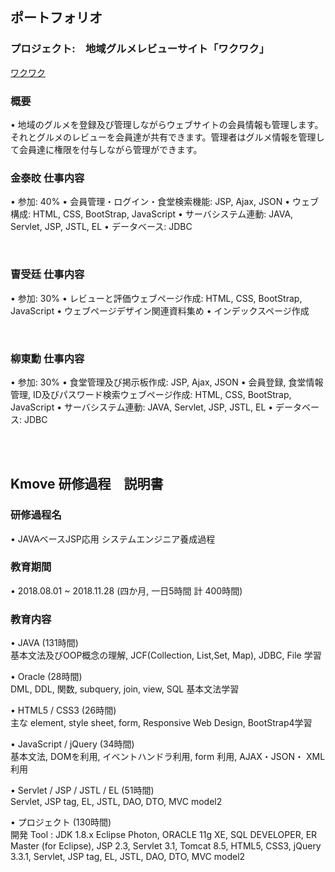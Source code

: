 ## ポートフォリオ

### プロジェクト:　地域グルメレビューサイト「ワクワク」


[ワクワク](https://github.com/unic9339/WakuWaku/tree/master/WakuWaku)

### 概要
 •	地域のグルメを登録及び管理しながらウェブサイトの会員情報も管理します。 
それとグルメのレビューを会員達が共有できます。管理者はグルメ情報を管理して会員達に権限を付与しながら管理ができます。

### 金泰旼 仕事内容
•	参加: 40%
•	会員管理・ログイン・食堂検索機能: JSP, Ajax, JSON
•	ウェブ構成: HTML, CSS, BootStrap, JavaScript
•	サーバシステム連動: JAVA, Servlet, JSP, JSTL, EL
•	データベース: JDBC

<br>

### 曺受廷 仕事内容
•	参加: 30%
•	レビューと評価ウェブページ作成: HTML, CSS, BootStrap, JavaScript
•	ウェブページデザイン関連資料集め
•	インデックスページ作成

<br>

### 柳東勳 仕事内容
•	参加: 30%
•	食堂管理及び掲示板作成: JSP, Ajax, JSON
•	会員登録, 食堂情報管理, ID及びパスワード検索ウェブページ作成: HTML, CSS, BootStrap, JavaScript
•	サーバシステム連動: JAVA, Servlet, JSP, JSTL, EL
•	データベース: JDBC

<br>
<br>


## Kmove 研修過程　説明書

### 研修過程名<br>
•	JAVAベースJSP応用 システムエンジニア養成過程<br>

### 教育期間<br>
•	2018.08.01 ~ 2018.11.28 (四か月, 一日5時間 計 400時間)<br>

### 教育内容<br>
•	JAVA (131時間)<br>
  基本文法及びOOP概念の理解, JCF(Collection, List,Set, Map), JDBC, File 学習<br>
  
•	Oracle (28時間)<br>
  DML, DDL, 関数, subquery, join, view, SQL 基本文法学習<br>
  
•	HTML5 / CSS3 (26時間)<br>
  主な element, style sheet, form, Responsive Web Design, BootStrap4学習<br>
  
•	JavaScript / jQuery (34時間)<br>
  基本文法, DOMを利用, イベントハンドラ利用, form 利用, AJAX・JSON・ XML利用<br>
  
•	Servlet / JSP / JSTL / EL (51時間)<br>
  Servlet, JSP tag, EL, JSTL, DAO, DTO, MVC model2<br>
  
•	プロジェクト (130時間)<br>
  開発 Tool :  JDK 1.8.x Eclipse Photon, ORACLE 11g XE, SQL DEVELOPER, ER Master (for Eclipse), 
  JSP 2.3, Servlet 3.1, Tomcat 8.5, HTML5, CSS3, jQuery 3.3.1, Servlet, JSP tag, EL, JSTL, DAO, DTO, MVC model2<br>
